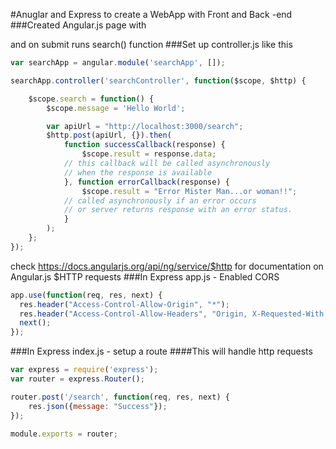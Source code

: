 #Anuglar and Express to create a WebApp with Front and Back -end
###Created Angular.js page with <form> and on submit runs search() function
###Set up controller.js like this
```js
var searchApp = angular.module('searchApp', []);

searchApp.controller('searchController', function($scope, $http) {

    $scope.search = function() {
        $scope.message = 'Hello World';

        var apiUrl = "http://localhost:3000/search";
        $http.post(apiUrl, {}).then(
            function successCallback(response) {
                $scope.result = response.data;
			// this callback will be called asynchronously
			// when the response is available
            }, function errorCallback(response) {
                $scope.result = "Error Mister Man...or woman!!";
			// called asynchronously if an error occurs
			// or server returns response with an error status.
            }
        );
    };
});
```
check https://docs.angularjs.org/api/ng/service/$http for documentation on Angular.js $HTTP requests
###In Express app.js - Enabled CORS
```js
app.use(function(req, res, next) {
  res.header("Access-Control-Allow-Origin", "*");
  res.header("Access-Control-Allow-Headers", "Origin, X-Requested-With, Content-Type, Accept");
  next();
});
```
###In Express index.js - setup a route
####This will handle http requests
```js
var express = require('express');
var router = express.Router();

router.post('/search', function(req, res, next) {
	res.json({message: "Success"});
});

module.exports = router;

```
